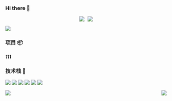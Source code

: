 ### Hi there 👋
<div style="display: flex; align-items: center; justify-content: center; margin: 10px">
        <img
          align=center
          src="https://img.shields.io/github/stars/LCRCheney?style=flat&logoColor=%231677ff&labelColor=rgb(89, 89, 89)&color=rgb(3, 126, 187)"
          style="margin: 0 5px"
        /><img
          align=center
          src="https://img.shields.io/github/followers/LCRCheney?style=flat&logoColor=%231677ff&labelColor=rgb(89, 89, 89)&color=rgb(3, 126, 187)""
          style="margin: 0 5px"
        />
      </div>

<a href="https://github.com/LCRCheney" target="_blank"><img  align=center src="https://img.shields.io/badge/github-LCRCheney-%231677ff?style=flat"/></a>


### 项目 :package:
##### 111


### 技术栈 :wrench:

<img src="https://img.shields.io/badge/HTML-239120?style=for-the-badge&logo=html5&logoColor=white">   <img src="https://img.shields.io/badge/CSS-239120?&style=for-the-badge&logo=css3&logoColor=white">   <img src="https://img.shields.io/badge/C%2B%2B-00599C?style=for-the-badge&logo=c%2B%2B&logoColor=white">   <img src="https://img.shields.io/badge/PHP-777BB4?style=for-the-badge&logo=php&logoColor=white">   <img src="https://img.shields.io/badge/MySQL-00000F?style=for-the-badge&logo=mysql&logoColor=white">   <img src="https://img.shields.io/badge/Python-14354C?style=for-the-badge&logo=python&logoColor=white">

<img   align="left" src="https://github-readme-stats.vercel.app/api?username=LCRCheney&locale=cn&line_height=33&show_icons=true&hide=&theme=&rank_icon=default&custom_title=我的统计数据"/><img   align="right" src="https://github-readme-stats.vercel.app/api/top-langs/?username=LCRCheney&locale=cn&line_height=33&theme=&langs_count=4&custom_title=我的常用语言"/>
<!--
**LCRCheney/lcrcheney** is a ✨ _special_ ✨ repository because its `README.md` (this file) appears on your GitHub profile.

Here are some ideas to get you started:

- 🔭 I’m currently working on ...
- 🌱 I’m currently learning ...
- 👯 I’m looking to collaborate on ...
- 🤔 I’m looking for help with ...
- 💬 Ask me about ...
- 📫 How to reach me: ...
- 😄 Pronouns: ...
- ⚡ Fun fact: ...
-->
